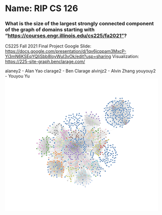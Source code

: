 

# Name: RIP CS 126
### What is the size of the largest strongly connected component of the graph of domains starting with “https://courses.engr.illinois.edu/cs225/fa2021”?

CS225 Fall 2021 Final Project 
Google Slide: https://docs.google.com/presentation/d/1qv6jcppam3MxcP-Yi3mN6KSEqYQIiSbb8IoyWuI3vOk/edit?usp=sharing
Visualization: https://225-site-graph.benclarage.com/

alaney2 - Alan Yao
clarage2 - Ben Clarage
alvinjz2 - Alvin Zhang
youyouy2 - Youyou Yu
![Graph Visualization](/Visualization.png "Graph visualization")
